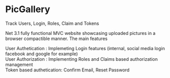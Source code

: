 # PicGallery
Track Users, Login, Roles, Claim and Tokens

Net 3.1 fully functional MVC website showcasing uploaded pictures in a browser compactible manner.
The main features

User Authetication : Implemeting Login features (internal, social media login facebook and google for example)     
User Authorization : Implementing Roles and Claims based authorization management                             
Token based authetication: Confirm Email, Reset Password 
